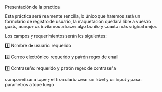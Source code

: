 Presentación de la práctica

Esta práctica será realmente sencilla, lo único que haremos será un formulario de registro de usuario, la maquetación quedará libre a vuestro gusto, aunque os invitamos a hacer algo bonito y cuanto más original mejor.

Los campos y requerimientos serán los siguientes:

1️⃣ Nombre de usuario: requerido

2️⃣ Correo electrónico: requerido y patrón regex de email

3️⃣ Contraseña: requerido y patrón regex de contraseña

componetizar a tope y el fromulario crear un label y un input y pasar parametros a tope luego

